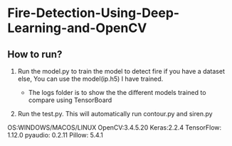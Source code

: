 # Fire-Detection-Using-Deep-Learning-and-OpenCV

## How to run?

1. Run the model.py to train the model to detect fire if you have a dataset else, You can use the model(ip.h5) I have trained. 
	- The logs folder is to show the the different models trained to compare using TensorBoard

2. Run the test.py. This will automatically run contour.py and siren.py
 
 
 
OS:WINDOWS/MACOS/LINUX
OpenCV:3.4.5.20
Keras:2.2.4
TensorFlow: 1.12.0
pyaudio: 0.2.11
Pillow: 5.4.1
